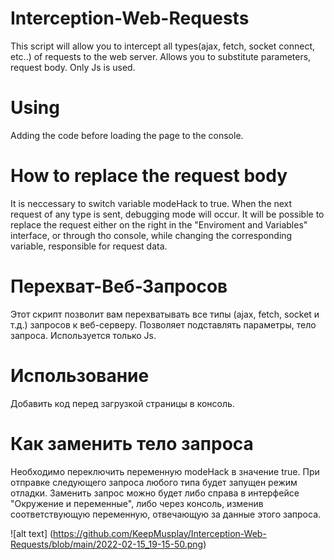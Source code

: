 # Interception-Web-Requests
This script will allow you to intercept all types(ajax, fetch, socket connect, etc..) of requests to the web server. Allows you to substitute parameters, request body. Only Js is used.

# Using
Adding the code before loading the page to the console. 

# How to replace the request body
It is neccessary to switch variable modeHack to true. When the next request of any type is sent, debugging mode will occur. It will be possible to replace the request either on the right in the "Enviroment and Variables" interface, or through tho console, while changing the corresponding variable, responsible for request data.

# Перехват-Веб-Запросов
Этот скрипт позволит вам перехватывать все типы (ajax, fetch, socket и т.д.) запросов к веб-серверу. Позволяет подставлять параметры, тело запроса. Используется только Js.

# Использование
Добавить код перед загрузкой страницы в консоль. 

# Как заменить тело запроса
Необходимо переключить переменную modeHack в значение true. При отправке следующего запроса любого типа будет запущен режим отладки. Заменить запрос можно будет либо справа в интерфейсе "Окружение и переменные", либо через консоль, изменив соответствующую переменную, отвечающую за данные этого запроса.

![alt text] 
(https://github.com/KeepMusplay/Interception-Web-Requests/blob/main/2022-02-15_19-15-50.png)
